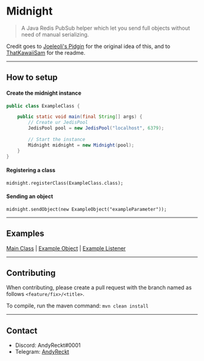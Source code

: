 # Midnight
> A Java Redis PubSub helper which let you send full objects without need of manual serializing.

Credit goes to [Joeleoli's Pidgin](https://github.com/joeleoli/pidgin) for the original idea of this, and to [ThatKawaiiSam](https://github.com/thatkawaiisam/) for the readme.

---

## How to setup


#### Create the midnight instance
```java
public class ExampleClass {

    public static void main(final String[] args) {
        // Create ur JedisPool
        JedisPool pool = new JedisPool("localhost", 6379);
        
        // Start the instance
        Midnight midnight = new Midnight(pool);
    }
}

```
#### Registering a class

```
midnight.registerClass(ExampleClass.class);
```

#### Sending an object

```
midnight.sendObject(new ExampleObject("exampleParameter"));
```

---

## Examples

[Main Class](https://github.com/AndyReckt/Midnight/blob/main/src/main/java/me/andyreckt/midnight/example/Run.java)
| [Example Object](https://github.com/AndyReckt/Midnight/blob/main/src/main/java/me/andyreckt/midnight/example/ExampleObject.java)
| [Example Listener](https://github.com/AndyReckt/Midnight/blob/main/src/main/java/me/andyreckt/midnight/example/ExampleSubscriber.java)

---

## Contributing
When contributing, please create a pull request with the branch named as follows ``<feature/fix>/<title>``.

To compile, run the maven command: ``mvn clean install``

---

## Contact

- Discord: AndyReckt#0001
- Telegram: [AndyReckt](https://t.me/andyreckt)